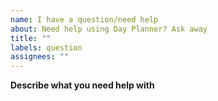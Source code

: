 ```yaml
---
name: I have a question/need help
about: Need help using Day Planner? Ask away
title: ""
labels: question
assignees: ""
---
```


<!--
BEFORE YOU CREATE AN ISSUE, PLEASE READ THE BELOW!
- Has this been asked before? Please check that an issue with the same question is not already open before posting this.
 -->

**Describe what you need help with**

<!--
A clear and concise description of what you want to happen. Please be descriptive!

"I need help"
"Please reply help me"
"Why does it not work"

The above examples are BAD ways to ask questions, please provide context and a description!
-->
